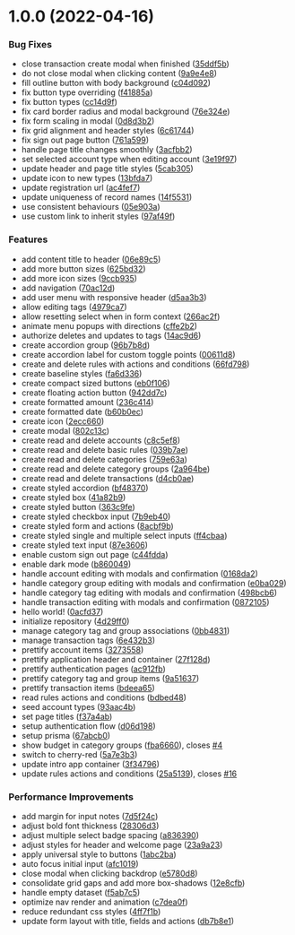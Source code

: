 # 1.0.0 (2022-04-16)


### Bug Fixes

* close transaction create modal when finished ([35ddf5b](https://github.com/wishlez/core/commit/35ddf5ba3663757ba7d5773aca6697fe4f22bba9))
* do not close modal when clicking content ([9a9e4e8](https://github.com/wishlez/core/commit/9a9e4e8d3d9c60e72aa04b9de879504dc64ff5b9))
* fill outline button with body background ([c04d092](https://github.com/wishlez/core/commit/c04d0920b73b16e38e0fb7154087e440ae844112))
* fix button type overriding ([f41885a](https://github.com/wishlez/core/commit/f41885a13d6418fb64b083b285a4ca0f79a79b77))
* fix button types ([cc14d9f](https://github.com/wishlez/core/commit/cc14d9fbf1307e52d44c84cdede07bf58194ea01))
* fix card border radius and modal background ([76e324e](https://github.com/wishlez/core/commit/76e324e12c1e21f2334bdb97237a5157eb8cc082))
* fix form scaling in modal ([0d8d3b2](https://github.com/wishlez/core/commit/0d8d3b2e7ca319fa4c34707237bb63935566d8a9))
* fix grid alignment and header styles ([6c61744](https://github.com/wishlez/core/commit/6c61744168f0e3525eacf187f77b880d903903b5))
* fix sign out page button ([761a599](https://github.com/wishlez/core/commit/761a5999259885e8af1977d1f5a6a56a61a3db96))
* handle page title changes smoothly ([3acfbb2](https://github.com/wishlez/core/commit/3acfbb21fe94b1666f02f53b3e361e8f262b8277))
* set selected account type when editing account ([3e19f97](https://github.com/wishlez/core/commit/3e19f9758cb8be4b128090c44bc10dc92dd79540))
* update header and page title styles ([5cab305](https://github.com/wishlez/core/commit/5cab30562fe951e6aedacdbde50919978e3636ff))
* update icon to new types ([13bfda7](https://github.com/wishlez/core/commit/13bfda795b3a32c10cf70ee410d881b8d59ebfe4))
* update registration url ([ac4fef7](https://github.com/wishlez/core/commit/ac4fef7d5cb02ecb1308c3a8426b35ac8f5a62da))
* update uniqueness of record names ([14f5531](https://github.com/wishlez/core/commit/14f5531a85a05c4206fc389bbc50d9272afde0f4))
* use consistent behaviours ([05e903a](https://github.com/wishlez/core/commit/05e903a71cb6e27616e2e6ca862a00ca1f9e96ab))
* use custom link to inherit styles ([97af49f](https://github.com/wishlez/core/commit/97af49f8a85547db7380bd79a822ee3aef8968a2))


### Features

* add content title to header ([06e89c5](https://github.com/wishlez/core/commit/06e89c583d064597aa422b97b85e2c156ede4be4))
* add more button sizes ([625bd32](https://github.com/wishlez/core/commit/625bd324bfdcfeffa3e391e21666e10cc5b72683))
* add more icon sizes ([9ccb935](https://github.com/wishlez/core/commit/9ccb935233edbeccec001584e1ada17357be6bec))
* add navigation ([70ac12d](https://github.com/wishlez/core/commit/70ac12dabe0e65c3a964be32815c68dbdbb452c3))
* add user menu with responsive header ([d5aa3b3](https://github.com/wishlez/core/commit/d5aa3b3f900c7eb9195dba164d5905b69f210f5c))
* allow editing tags ([4979ca7](https://github.com/wishlez/core/commit/4979ca75b37dcf522111b253ae539a491381a751))
* allow resetting select when in form context ([266ac2f](https://github.com/wishlez/core/commit/266ac2f96296872b7226c40dca73a83ded33fda3))
* animate menu popups with directions ([cffe2b2](https://github.com/wishlez/core/commit/cffe2b2689bb8daee075fbf4711eef579d1a6f2e))
* authorize deletes and updates to tags ([14ac9d6](https://github.com/wishlez/core/commit/14ac9d62f246204be0311960ae18176a4b5f6bc4))
* create accordion group ([96b7b8d](https://github.com/wishlez/core/commit/96b7b8d0df6399c633525507fb418d24853228d8))
* create accordion label for custom toggle points ([00611d8](https://github.com/wishlez/core/commit/00611d8cf1ae293843b4cc7f84f276b5829ec266))
* create and delete rules with actions and conditions ([66fd798](https://github.com/wishlez/core/commit/66fd79842c9ff2a256b9188beb9fe128a57c3f27))
* create baseline styles ([fa6d336](https://github.com/wishlez/core/commit/fa6d336458ef044bb72955b47d8258ce20431413))
* create compact sized buttons ([eb0f106](https://github.com/wishlez/core/commit/eb0f106711dc8860d912c332cf6e611f9126dc26))
* create floating action button ([942dd7c](https://github.com/wishlez/core/commit/942dd7c7f537297694a5660574e917f28083d4af))
* create formatted amount ([236c414](https://github.com/wishlez/core/commit/236c4149a1d1a9a6404ef3cea68cb59bd8df6049))
* create formatted date ([b60b0ec](https://github.com/wishlez/core/commit/b60b0ec9c51a8721f1bc2ecd77207f4174766f0b))
* create icon ([2ecc660](https://github.com/wishlez/core/commit/2ecc660bfae47f34678007aae3228b49ff7ffd64))
* create modal ([802c13c](https://github.com/wishlez/core/commit/802c13c610e918f49b1395759b609b21b58a83ff))
* create read and delete accounts ([c8c5ef8](https://github.com/wishlez/core/commit/c8c5ef86835768f919fae1a07c8ab898fe13fb0b))
* create read and delete basic rules ([039b7ae](https://github.com/wishlez/core/commit/039b7ae430f756bc91c139c6bc1019354fc04b9b))
* create read and delete categories ([759e63a](https://github.com/wishlez/core/commit/759e63a763dbd996a484f3a595e5b21846d0c29c))
* create read and delete category groups ([2a964be](https://github.com/wishlez/core/commit/2a964be14e700aa63e75651a26f52cbb4f446ef6))
* create read and delete transactions ([d4cb0ae](https://github.com/wishlez/core/commit/d4cb0ae7bf393057caac10d3c1424b80bea8a4a5))
* create styled accordion ([bf48370](https://github.com/wishlez/core/commit/bf48370d5267e88e02a6762a3b8c482fb1f780f1))
* create styled box ([41a82b9](https://github.com/wishlez/core/commit/41a82b92fdcb202cf1076d5d9d43eb0cd4a651a0))
* create styled button ([363c9fe](https://github.com/wishlez/core/commit/363c9feb9043d56f21abb5bddc7a15eba055fcaa))
* create styled checkbox input ([7b9eb40](https://github.com/wishlez/core/commit/7b9eb401c0bef262f48a16a826146dc5af19a0fa))
* create styled form and actions ([8acbf9b](https://github.com/wishlez/core/commit/8acbf9bfb36f320333292bcb9a276423396d27fe))
* create styled single and multiple select inputs ([ff4cbaa](https://github.com/wishlez/core/commit/ff4cbaa78d1d0a168150b884387ee0c6b0f2de9b))
* create styled text input ([87e3606](https://github.com/wishlez/core/commit/87e3606281556d2f2cf8850415c4289c8f13cd03))
* enable custom sign out page ([c44fdda](https://github.com/wishlez/core/commit/c44fdda5975d9c1efa53d11440b26e6cd58aee69))
* enable dark mode ([b860049](https://github.com/wishlez/core/commit/b860049fe2715f626930dd802d1c5999e292a200))
* handle account editing with modals and confirmation ([0168da2](https://github.com/wishlez/core/commit/0168da28f5dfd09b80835fb07dadc75db83c6822))
* handle category group editing with modals and confirmation ([e0ba029](https://github.com/wishlez/core/commit/e0ba029763a35b75b478bfe193490f47e60c8102))
* handle category tag editing with modals and confirmation ([498bcb6](https://github.com/wishlez/core/commit/498bcb604680b923090fab65021d07ffd7fdfa6e))
* handle transaction editing with modals and confirmation ([0872105](https://github.com/wishlez/core/commit/087210581e21534d8b795b7974377090edb1ec59))
* hello world! ([0acfd37](https://github.com/wishlez/core/commit/0acfd37a368695d7ff6adf0b22055045b6867c38))
* initialize repository ([4d29ff0](https://github.com/wishlez/core/commit/4d29ff0921bed3beba9ad6feecb9266c4bcb3de8))
* manage category tag and group associations ([0bb4831](https://github.com/wishlez/core/commit/0bb4831f5a441b30560eedb6a80d63d87617b490))
* manage transaction tags ([6e432b3](https://github.com/wishlez/core/commit/6e432b328c843d671b2e7007ea99fb8ca20c5255))
* prettify account items ([3273558](https://github.com/wishlez/core/commit/3273558f7692253316954a8a506d06e240e33f4a))
* prettify application header and container ([27f128d](https://github.com/wishlez/core/commit/27f128d2a68db0d5c8eab2c2fac5f3fce18ca4c3))
* prettify authentication pages ([ac912fb](https://github.com/wishlez/core/commit/ac912fb5519f2cae1e08dcea00ae47270638b4d0))
* prettify category tag and group items ([9a51637](https://github.com/wishlez/core/commit/9a516374ba4cf7918fa2373dd5487c7774bcfe79))
* prettify transaction items ([bdeea65](https://github.com/wishlez/core/commit/bdeea651c96942ae743674a7650a0fb5da50d26e))
* read rules actions and conditions ([bdbed48](https://github.com/wishlez/core/commit/bdbed485ca74079e349260b44ab7d1a348c3c28f))
* seed account types ([93aac4b](https://github.com/wishlez/core/commit/93aac4b1ab626f2ec61d7041c0cd7ef1e957914c))
* set page titles ([f37a4ab](https://github.com/wishlez/core/commit/f37a4ab8a55306b5383394e0555cc0230b811bca))
* setup authentication flow ([d06d198](https://github.com/wishlez/core/commit/d06d198844dac7c08afcfea0b15ff4e3ad5c3012))
* setup prisma ([67abcb0](https://github.com/wishlez/core/commit/67abcb0433a8c027fde5d4432f66f641512bad3c))
* show budget in category groups ([fba6660](https://github.com/wishlez/core/commit/fba6660a99ef91cb4a620813c717405e0693ee5b)), closes [#4](https://github.com/wishlez/core/issues/4)
* switch to cherry-red ([5a7e3b3](https://github.com/wishlez/core/commit/5a7e3b37ed0d0c4f09d06003c0e195efd79e1ab5))
* update intro app container ([3f34796](https://github.com/wishlez/core/commit/3f347965421cda43ac01fc5b430775ec5add472f))
* update rules actions and conditions ([25a5139](https://github.com/wishlez/core/commit/25a5139cf3f8f1b8a2335ad2f9aa81787101da29)), closes [#16](https://github.com/wishlez/core/issues/16)


### Performance Improvements

* add margin for input notes ([7d5f24c](https://github.com/wishlez/core/commit/7d5f24cdfabd35d2a892d107265ca0048bd1a649))
* adjust bold font thickness ([28306d3](https://github.com/wishlez/core/commit/28306d391dd2f819615109ac8afb8f11f0a51739))
* adjust multiple select badge spacing ([a836390](https://github.com/wishlez/core/commit/a836390301ab4b7063fb6555352cdcc08be95c5d))
* adjust styles for header and welcome page ([23a9a23](https://github.com/wishlez/core/commit/23a9a23c86a1ee950552610cc1d81d28693207c2))
* apply universal style to buttons ([1abc2ba](https://github.com/wishlez/core/commit/1abc2ba583419ea037bca7df157370383d700488))
* auto focus initial input ([afc1019](https://github.com/wishlez/core/commit/afc101990c1bbdc5b3bd6c3d480b3cf5b6f408dd))
* close modal when clicking backdrop ([e5780d8](https://github.com/wishlez/core/commit/e5780d8d8011716794fcd94fe91ea9e0b2c0c4ea))
* consolidate grid gaps and add more box-shadows ([12e8cfb](https://github.com/wishlez/core/commit/12e8cfb23afcbfd92d424ab020a32505c6ca4642))
* handle empty dataset ([f5ab7c5](https://github.com/wishlez/core/commit/f5ab7c549eb580f1ab109b1058ba32e4af06cad2))
* optimize nav render and animation ([c7dea0f](https://github.com/wishlez/core/commit/c7dea0f233147e3973bc38871d7783fbde623037))
* reduce redundant css styles ([4ff7f1b](https://github.com/wishlez/core/commit/4ff7f1b7e7ca78fcb1c3a59efef6b5a9b4f7130c))
* update form layout with title, fields and actions ([db7b8e1](https://github.com/wishlez/core/commit/db7b8e19791c0d10b910057ada31ea312fae002b))

